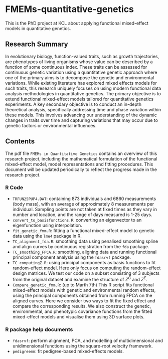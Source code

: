 # FMEMs-quantitative-genetics
This is the PhD project at KCL about applying functional mixed-effect models in quantitative genetics.
## Research Summary
In evolutionary biology, function-valued traits, such as growth trajectories, are phenotypes of living organisms whose value can be described by a function of some continuous index. These traits can be assessed for continuous genetic variation using a quantitative genetic approach where one of the primary aims is to decompose the genetic and environmental variations. While existing literature has explored mixed effects models for such traits, this research uniquely focuses on using modern functional data analysis methodologies in quantitative genetics. The primary objective is to extend functional mixed-effect models tailored for quantitative genetics experiments. A key secondary objective is to conduct an in-depth theoretical analysis, specifically addressing time and phase variation within these models. This involves advancing our understanding of the dynamic changes in traits over time and capturing variations that may occur due to genetic factors or environmental influences.
## Contents
The pdf file `FMEMs in Quantitative Genetics` contains an overview of this research project, including the mathematical formulation of the functional mixed-effect model,  model representations and fitting procedures. This document will be updated periodically to reflect the progress made in the research project.
### R Code
- `TRFUN25PUP4.DAT`: containing 873 individuals and 6860 measurements (body mass), with an average of approximately 8 measurements per individual. Sampling points are not taken at fixed times as they vary in number and location, and the range of days measured is 1-25 days.
- `convert_to_basisfunctions.R`: converting an eigenvector to an eigenfunction using interpolation.
- `fit_genetic_fmm.R`:  fitting a functional mixed-effect model to genetic data using the `lme4` package in R. 
- `TC_alignment_fda.R`: smoothing data using penalised smoothing spline and align curves by continuous registration from the `fda` package.
- `TC_smoothing_FPCA.R`: smoothing, aligning data and running functional principal component analysis using the `fdasrvf` package.
- `TC_computingZ.R`: using principal components as basis functions to fit random-effect model. Here only focus on computing the random-effect design matrices. We test our code on a subset consisting of 3 subjects from the original dataset and examine the structure of $Z^G$ and $Z^E$.
- `Compare_genetic_fmm.R`: (up to Marth 7th) This R script fits functional mixed-effect models with genetic and environmental random effects, using the principal components obtained from running FPCA on the aligned curves. Here we consider two ways to fit the fixed effect and compare the corresponding results. We also construct the genetic, environmental, and phenotypic covariance functions from the fitted mixed-effect models and visualise them using 3D surface plots.

### R package help documents
- `fdasrvf`: perform alignment, PCA, and modelling of multidimensional and unidimensional functions using the square-root velocity framework.
- `pedigreemm`: fit pedigree-based mixed-effects models.
